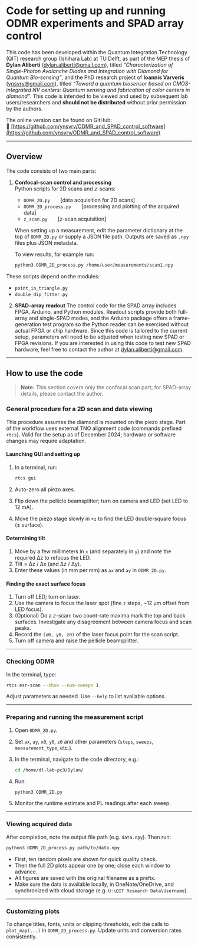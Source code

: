 # Code for setting up and running ODMR experiments and SPAD array control

This code has been developed within the Quantum Integration Technology (QIT) research group (Ishihara Lab) at TU Delft, as part of the MEP thesis of **Dylan Aliberti** (<dylan.aliberti@gmail.com>), titled _“Characterization of Single-Photon Avalanche Diodes and Integration with Diamond for Quantum Bio-sensing”_, and the PhD research project of **Ioannis Varveris** (<ynsvrv@gmail.com>), titled _“Toward a quantum biosensor based on CMOS-integrated NV centers: Quantum sensing and fabrication of color centers in diamond”_. This code is intended to be viewed and used by subsequent lab users/researchers and **should not be distributed** without prior permission by the authors.

The online version can be found on GitHub:  
🔗 [https://github.com/ynsvrv/ODMR_and_SPAD_control_software](https://github.com/ynsvrv/ODMR_and_SPAD_control_software)

---

## Overview

The code consists of two main parts:

1. **Confocal-scan control and processing**  
   Python scripts for 2D scans and _z_-scans:
   - `ODMR_2D.py`  [data acquisition for 2D scans]  
   - `ODMR_2D_process.py`  [processing and plotting of the acquired data]  
   - `z_scan.py`  [_z_-scan acquisition]  

   When setting up a measurement, edit the parameter dictionary at the top of `ODMR_2D.py` or supply a JSON file path. Outputs are saved as `.npy` files plus JSON metadata.

   To view results, for example run:
   ```bash
   python3 ODMR_2D_process.py /home/user/measurements/scan1.npy


These scripts depend on the modules:

* `point_in_triangle.py`
* `double_dip_fitter.py`

2. **SPAD-array readout**
   The control code for the SPAD array includes FPGA, Arduino, and Python modules. Readout scripts provide both full-array and single-SPAD modes, and the Arduino package offers a frame-generation test program so the Python reader can be exercised without actual FPGA or chip hardware. Since this code is tailored to the current setup, parameters will need to be adjusted when testing new SPAD or FPGA revisions. If you are interested in using this code to test new SPAD hardware, feel free to contact the author at [dylan.aliberti@gmail.com](mailto:dylan.aliberti@gmail.com).

---

## How to use the code

> **Note:** This section covers only the confocal scan part; for SPAD-array details, please contact the author.

### General procedure for a 2D scan and data viewing

This procedure assumes the diamond is mounted on the piezo stage. Part of the workflow uses external TNO alignment code (commands prefixed `rtcs`). Valid for the setup as of December 2024; hardware or software changes may require adaptation.

#### Launching GUI and setting up

1. In a terminal, run:

   ```bash
   rtcs gui
   ```
2. Auto-zero all piezo axes.
3. Flip down the pellicle beamsplitter; turn on camera and LED (set LED to 12 mA).
4. Move the piezo stage slowly in `+z` to find the LED double-square focus (± surface).

#### Determining tilt

1. Move by a few millimeters in `x` (and separately in `y`) and note the required Δz to refocus the LED.
2. Tilt = Δz / Δx (and Δz / Δy).
3. Enter these values (in mm per mm) as `ax` and `ay` in `ODMR_2D.py`.

#### Finding the exact surface focus

1. Turn off LED; turn on laser.
2. Use the camera to focus the laser spot (fine `z` steps, \~12 µm offset from LED focus).
3. (Optional) Do a *z*-scan: two count-rate maxima mark the top and back surfaces. Investigate any disagreement between camera focus and scan peaks.
4. Record the `(x0, y0, z0)` of the laser focus point for the scan script.
5. Turn off camera and raise the pellicle beamsplitter.

---

### Checking ODMR

In the terminal, type:

```bash
rtcs esr-scan --show --num-sweeps 1
```

Adjust parameters as needed. Use `--help` to list available options.

---

### Preparing and running the measurement script

1. Open `ODMR_2D.py`.
2. Set `ax`, `ay`, `x0`, `y0`, `z0` and other parameters (`steps`, `sweeps`, `measurement_type`, etc.).
3. In the terminal, navigate to the code directory, e.g.:

   ```bash
   cd /home/dl-lab-pc3/Dylan/
   ```
4. Run:

   ```bash
   python3 ODMR_2D.py
   ```
5. Monitor the runtime estimate and PL readings after each sweep.

---

### Viewing acquired data

After completion, note the output file path (e.g. `data.npy`). Then run:

```bash
python3 ODMR_2D_process.py path/to/data.npy
```

* First, ten random pixels are shown for quick quality check.
* Then the full 2D plots appear one by one; close each window to advance.
* All figures are saved with the original filename as a prefix.
* Make sure the data is available locally, in OneNote/OneDrive, and synchronized with cloud storage (e.g. `U:\QIT Research Data\Username`).

---

### Customizing plots

To change titles, fonts, units or clipping thresholds, edit the calls to `plot_map(...)` in `ODMR_2D_process.py`. Update units and conversion rates consistently.

```
```
